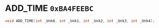 # ADD_TIME `0xBA4FEEBC`

```cpp
void ADD_TIME(int _Unk0, int _Unk1, int _Unk2, int _Unk3, int _Unk4);
```
